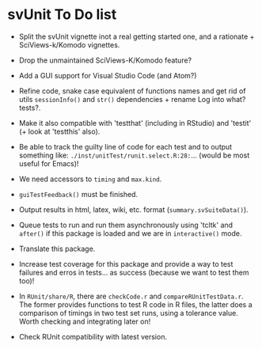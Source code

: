 # svUnit To Do list

- Split the svUnit vignette inot a real getting started one, and a rationate + SciViews-k/Komodo vignettes.

- Drop the unmaintained SciViews-K/Komodo feature?

- Add a GUI support for Visual Studio Code (and Atom?)

- Refine code, snake case equivalent of functions names and get rid of utils `sessionInfo()` and `str()` dependencies + rename Log into what? tests?.

- Make it also compatible with 'testthat' (including in RStudio) and 'testit' (+ look at 'testthis' also).

- Be able to track the guilty line of code for each test and to output something
  like: `./inst/unitTest/runit.select.R:28:`... (would be most useful for Emacs)!

- We need accessors to `timing` and `max.kind`.

- `guiTestFeedback()` must be finished.

- Output results in html, latex, wiki, etc. format (`summary.svSuiteData()`).

- Queue tests to run and run them asynchronously using 'tcltk' and `after()` if
  this package is loaded and we are in `interactive()` mode.

- Translate this package.

- Increase test coverage for this package and provide a way to test failures and erros in tests... as success (because we want to test them too)!

- In `RUnit/share/R`, there are `checkCode.r` and `compareRUnitTestData.r`. The former provides functions to test R code in R files, the latter does a comparison of timings in two test set runs, using a tolerance value. Worth checking and integrating later on!

- Check RUnit compatibility with latest version.
